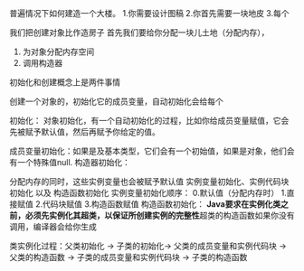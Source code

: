 普遍情况下如何建造一个大楼。
1.你需要设计图稿
2.你首先需要一块地皮
3.每个


我们把创建对象比作造房子
首先我们要给你分配一块儿土地（分配内存），
1. 为对象分配内存空间
2. 调用构造器

初始化和创建概念上是两件事情


创建一个对象的，初始化它的成员变量，自动初始化会给每个

初始化：
对象初始化，有一个自动初始化的过程，比如你给成员变量赋值，它会先被赋予默认值，然后再赋予你给定的值。

成员变量初始化：如果是及基本类型，它们会有一个初始值，如果是对象，他们会有一个特殊值null.
构造器初始化：


分配内存的同时，这些实例变量也会被赋予默认值
实例变量初始化、实例代码块初始化 以及 构造函数初始化
实例变量初始化顺序：
0.默认值（分配内存时）
1.直接赋值
2.代码块赋值
3.构造函数赋值
构造函数初始化：
**Java要求在实例化类之前，必须先实例化其超类，以保证所创建实例的完整性**超类的构造函数如果你没有调用，编译器会给你生成


类实例化过程：父类初始化 -> 子类的初始化-> 父类的成员变量和实例代码块 -> 父类的构造函数 -> 子类的成员变量和实例代码块 -> 子类的构造函数

